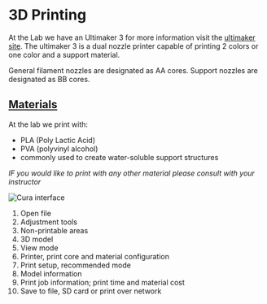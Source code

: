 ---
---
# 3D Printing
At the Lab we have an Ultimaker 3 for more information visit the [ultimaker site](https://ultimaker.com/). The ultimaker 3 is a dual nozzle printer capable of printing 2 colors or one color and a support material.

General filament nozzles are designated as AA cores. Support nozzles are designated as BB cores.

## [Materials](https://ultimaker.com/en/resources/manuals/materials)

At the lab we print with:

* PLA (Poly Lactic Acid)
* PVA (polyvinyl alcohol)
 * commonly used to create water-soluble support structures

*IF you would like to print with any other material please consult with your instructor*


![Cura interface](https://d3v5bfco3dani2.cloudfront.net/photo/image/0x0/5a0986ae0f3ac/InterfaceOverview.png)

1. Open file
2. Adjustment tools
3. Non-printable areas
4. 3D model
5. View mode
6. Printer, print core and material configuration
7. Print setup, recommended mode
8. Model information
9. Print job information; print time and material cost
10. Save to file, SD card or print over network

